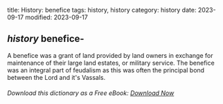 title: History: benefice
tags: history, history
category: history
date: 2023-09-17
modified: 2023-09-17

## _history_  benefice-
A benefice was a grant of land provided by land
owners in exchange for maintenance of their large land estates, or
military service.  The benefice was an integral part of feudalism as
this was often the principal bond between the Lord and it's Vassals.


###### Download *this* dictionary as a Free eBook: [Download Now]({static}static/SerfHistoryDictionary.pdf)

